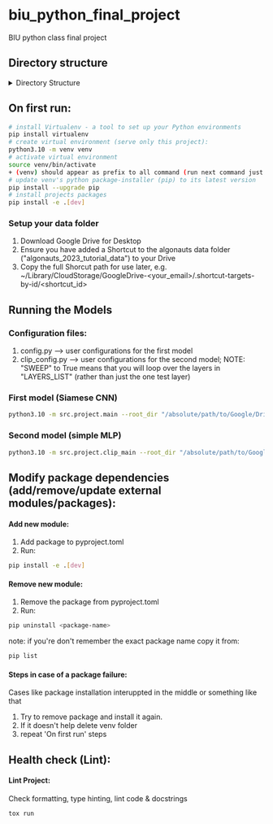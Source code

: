 # biu_python_final_project
BIU python class final project

## Directory structure
<details>
<summary>Directory Structure</summary>

```bash
biu_python_final_project/
  ├── src/
  │   ├── project/
  │   │   ├── config/
  │   │   │   ├── __init__.py
  │   │   │   ├── clip_config.py
  │   │   │   └── config.py
  │   │   ├── models/
  │   │   │   ├── __init__.py
  │   │   │   ├── models.py
  │   │   │   └── pytorch_models.py
  │   │   ├── utils/
  │   │   │   ├── __init__.py
  │   │   │   ├── clip_utils.py
  │   │   │   ├── data_utils.py
  │   │   │   ├── pytorch_data.py
  │   │   │   ├── pytorch_training.py
  │   │   │   └── visualizations.py
  │   │   ├── main.py
  │   │   └── clip_main.py
```
</details>

## On first run:
```bash 
# install Virtualenv - a tool to set up your Python environments
pip install virtualenv
# create virtual environment (serve only this project):
python3.10 -m venv venv
# activate virtual environment
source venv/bin/activate
+ (venv) should appear as prefix to all command (run next command just after activating venv)
# update venv's python package-installer (pip) to its latest version
pip install --upgrade pip
# install projects packages
pip install -e .[dev]
``` 

### Setup your data folder
1. Download Google Drive for Desktop
2. Ensure you have added a Shortcut to the algonauts data folder ("algonauts_2023_tutorial_data") to your Drive
3. Copy the full Shorcut path for use later, e.g. ~/Library/CloudStorage/GoogleDrive-<your_email>/.shortcut-targets-by-id/<shortcut_id>

## Running the Models

### Configuration files:
1. config.py --> user configurations for the first model
2. clip_config.py --> user configurations for the second model; NOTE: "SWEEP" to True means that you will loop over the layers in "LAYERS_LIST" (rather than just the one test layer)

### First model (Siamese CNN)
```bash 
python3.10 -m src.project.main --root_dir "/absolute/path/to/Google/Drive/Shortcut"
```

### Second model (simple MLP)
```bash 
python3.10 -m src.project.clip_main --root_dir "/absolute/path/to/Google/Drive/Shortcut"
```

## Modify package dependencies (add/remove/update external modules/packages):
#### Add new module:
1. Add package to pyproject.toml
2. Run:
```bash 
pip install -e .[dev]
```

#### Remove new module:
1. Remove the package from pyproject.toml
2. Run:
```bash 
pip uninstall <package-name>
```
note: if you're don't remember the exact package name copy it from: 
```bash
pip list
```

#### Steps in case of a package failure:
Cases like package installation interuppted in the middle or something like that
1. Try to remove package and install it again.
2. If it doesn't help delete venv folder 
3. repeat 'On first run' steps


## Health check (Lint):
#### Lint Project:
Check formatting, type hinting, lint code & docstrings
```bash
tox run
```